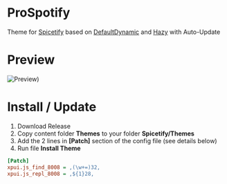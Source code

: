 # ProSpotify
Theme for [Spicetify](https://github.com/spicetify/spicetify-cli) based on [DefaultDynamic](https://github.com/JulienMaille/spicetify-dynamic-theme) and [Hazy](https://github.com/Astromations/Hazy) with Auto-Update

# Preview
![Preview)](https://github.com/ProChopa/ProSpotify/assets/112766478/d30893bf-24ef-4501-80e9-71909f786795)

# Install / Update
1. Download Release
2. Copy content folder **Themes** to your folder **Spicetify/Themes**
3. Add the 2 lines in **[Patch]** section of the config file (see details below)
4. Run file **Install Theme**

```ini
[Patch]
xpui.js_find_8008 = ,(\w+=)32,
xpui.js_repl_8008 = ,${1}28,
```
